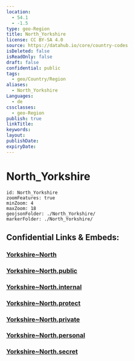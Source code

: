 ```yaml
---
location:
  - 54.1
  - -1.5
type: geo-Region
title: North_Yorkshire
license: CC BY-SA 4.0
source: https://datahub.io/core/country-codes
isDeleted: false
isReadOnly: false
draft: false
confidential: public
tags:
  - geo/Country/Region
aliases:
  - North_Yorkshire
Languages:
  - de
cssclasses:
  - geo-Region
publish: true
linkTitle:
keywords:
layout:
publishDate:
expiryDate:
---
```


# North_Yorkshire

```leaflet
id: North_Yorkshire
zoomFeatures: true 
minZoom: 4 
maxZoom: 18
geojsonFolder: ./North_Yorkshire/
markerFolder: ./North_Yorkshire/
```


## Confidential Links & Embeds: 

### [Yorkshire~North](/_Standards/Earth/Continent/Europe/Europe~North/UK/England/Regions~England/Yorkshire_and_the_Humber/Yorkshire~North.md) 

### [Yorkshire~North.public](/_public/Earth/Continent/Europe/Europe~North/UK/England/Regions~England/Yorkshire_and_the_Humber/Yorkshire~North.public.md) 

### [Yorkshire~North.internal](/_internal/Earth/Continent/Europe/Europe~North/UK/England/Regions~England/Yorkshire_and_the_Humber/Yorkshire~North.internal.md) 

### [Yorkshire~North.protect](/_protect/Earth/Continent/Europe/Europe~North/UK/England/Regions~England/Yorkshire_and_the_Humber/Yorkshire~North.protect.md) 

### [Yorkshire~North.private](/_private/Earth/Continent/Europe/Europe~North/UK/England/Regions~England/Yorkshire_and_the_Humber/Yorkshire~North.private.md) 

### [Yorkshire~North.personal](/_personal/Earth/Continent/Europe/Europe~North/UK/England/Regions~England/Yorkshire_and_the_Humber/Yorkshire~North.personal.md) 

### [Yorkshire~North.secret](/_secret/Earth/Continent/Europe/Europe~North/UK/England/Regions~England/Yorkshire_and_the_Humber/Yorkshire~North.secret.md)

